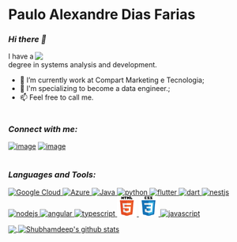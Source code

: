 
# Paulo Alexandre Dias Farias

### _Hi there 👋_

<img src="https://media2.giphy.com/media/dWesBcTLavkZuG35MI/giphy.gif?cid=ecf05e47e8919723cba974ce3745352c73de740e04e7742f&rid=giphy.gif" min-width="450px" max-width="450px" width="450px" align="right">

<p>  
  
  I have a degree in systems analysis and development.
  - 🌱 I’m currently work at Compart Marketing e Tecnologia;
  - 👯 I'm specializing to become a data engineer.;
  - 📫 Feel free to call me.

</p>

<h1></h1>

### _Connect with me:_
  
  [![image](https://img.shields.io/badge/LinkedIn-0077B5?style=for-the-badge&logo=linkedin&logoColor=white)](https://www.linkedin.com/in/paulo-alexandre-dias-farias-8b508a146/)
  [![image](https://img.shields.io/badge/Outlook-0078D4?style=for-the-badge&logo=microsoft-outlook&logoColor=white)](mailto:pauloalexandre820@gmail.com)
  
<h1></h1>

### _Languages and Tools:_

<p align="left">
	
<a href="https://cloud.google.com/docs?hl=pt-br" target="_blank"> 
	<img src="https://img.icons8.com/?size=512&id=WHRLQdbEXQ16&format=png" alt="Google Cloud" width="40" height="40"/>
</a>

<a href="https://learn.microsoft.com/en-us/azure/?product=popular" target="_blank"> 
	<img src="https://img.icons8.com/?size=512&id=81727&format=png" alt="Azure" width="40" height="40"/>
</a>

<a href="https://docs.oracle.com/en/java/" target="_blank"> 
	<img src="https://img.icons8.com/?size=512&id=13679&format=png" alt="Java" width="40" height="40"/>
</a>

<a href="https://www.python.org" target="_blank"> 
	<img src="https://img.icons8.com/?size=512&id=13441&format=png" alt="python" width="40" height="40"/>
</a>

<a href="https://flutter.dev/" target="_blank"> 
	<img src="https://img.icons8.com/color/48/000000/flutter.png" alt="flutter" width="40" height="40"/>
</a>
<a href="https://dart.dev/" target="_blank"> 
    <img src="https://img.icons8.com/color/48/000000/dart.png" alt="dart" width="40" height="40"/>
</a>
	<a href="https://nestjs.com/" target="_blank"> 
	<img src="https://nestjs.com/img/logo-small.svg" alt="nestjs" width="40" height="40"/> 
</a>
</a>
	<a href="https://nodejs.org/en/" target="_blank"> 
	<img src="https://img.icons8.com/color/48/000000/nodejs.png" alt="nodejs" width="40" height="40"/> 
</a>

<a href="https://angular.io/guide/what-is-angular" target="_blank"> 
	<img src="https://img.icons8.com/color/48/000000/angularjs.png" alt="angular" width="40" height="40"/> 
</a>

<a href="https://www.typescriptlang.org/" target="_blank"> 
	<img src="https://img.icons8.com/color/48/000000/typescript.png" alt="typescript" width="40" height="40"/> 
</a>

<a href="https://www.w3schools.com/html/html_intro.asp" target="_blank"> 
   <img src="https://raw.githubusercontent.com/devicons/devicon/master/icons/html5/html5-original-wordmark.svg" alt="html5" width="40" height="40"/> 
</a>

<a href="https://www.w3schools.com/css/" target="_blank"> 
   <img src="https://raw.githubusercontent.com/devicons/devicon/master/icons/css3/css3-original-wordmark.svg" alt="css3" width="40" height="40"/> 
</a>

<a href="https://www.w3schools.com/whatis/whatis_js.asp" target="_blank"> 
	<img src="https://img.icons8.com/color/48/000000/javascript--v1.png" alt="javascript" width="40" height="40"/
</a>

</p>

<p>
  <a href="https://github.com/PAULOTEK">
  <img align="center" src="https://github-readme-stats.vercel.app/api/top-langs/?username=PAULOTEK&&langs_count=3&theme=tokyonight&hide_langs_below=1" />
  </a>

  <a href="https://github.com/PAULOTEK">
  <img align="center" src="https://github-readme-stats.vercel.app/api?username=PAULOTEK&show_icons=true&theme=tokyonight&line_height=27" alt="Shubhamdeep's github stats"/>
  </a>
</p>
